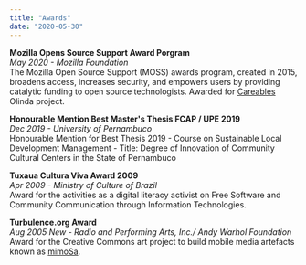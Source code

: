 ```yaml
---
title: "Awards"
date: "2020-05-30"
---
```


**Mozilla Opens Source Support Award Porgram**  
_May 2020 - Mozilla Foundation_  
The Mozilla Open Source Support (MOSS) awards program, created in 2015, broadens access, increases security, and empowers users by providing catalytic funding to open source technologists. Awarded for [Careables](http://thisismy.art.br/careables-latin-america/) Olinda project.

**Honourable Mention Best Master's Thesis FCAP / UPE 2019**  
_Dec 2019 - University of Pernambuco_  
Honourable Mention for Best Thesis 2019 - Course on Sustainable Local Development Management - Title: Degree of Innovation of Community Cultural Centers in the State of Pernambuco

**Tuxaua Cultura Viva Award 2009**  
_Apr 2009 - Ministry of Culture of Brazil_  
Award for the activities as a digital literacy activist on Free Software and Community Communication through Information Technologies.

**Turbulence.org Award**  
_Aug 2005 New - Radio and Performing Arts, Inc./ Andy Warhol Foundation_  
Award for the Creative Commons art project to build mobile media artefacts known as [mimoSa](http://thisismy.art.br/mimosa/).
